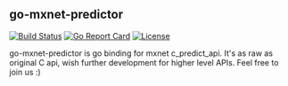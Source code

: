 ## go-mxnet-predictor

[![Build Status](https://travis-ci.org/rai-project/go-mxnet-predictor.svg?branch=master)](https://travis-ci.org/rai-project/go-mxnet-predictor)
[![Go Report Card](https://goreportcard.com/badge/github.com/rai-project/go-mxnet-predictor)](https://goreportcard.com/report/github.com/rai-project/go-mxnet-predictor)
[![License](https://img.shields.io/badge/License-Apache%202.0-blue.svg)](https://opensource.org/licenses/Apache-2.0)


go-mxnet-predictor is go binding for mxnet c_predict_api. It's as raw as original C api, wish further development for higher level APIs. Feel free to join us :)
